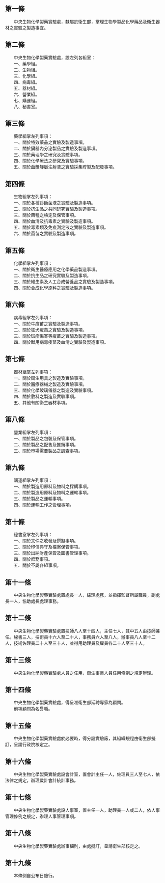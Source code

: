 第一條 
-------
　　中央生物化學製藥實驗處，隸屬於衛生部，掌理生物學製品化學藥品及衛生器材之實驗之製造事宜。  


第二條 
-------
　　中央生物化學製藥實驗處，設左列各組室：  
　　一、藥學組。  
　　二、生物組。  
　　三、化學組。  
　　四、病毒組。  
　　五、器材組。  
　　六、營業組。  
　　七、購運組。  
　　八、秘書室。  


第三條 
-------
　　藥學組掌左列事項：  
　　一、關於特效藥品之實驗及製造事項。  
　　二、關於臟器內分泌製品之實驗及製造事項。  
　　三、關於藥理學之研究及實驗事項。  
　　四、關於化學療法之研究及實驗事項。  
　　五、關於血漿靜脈注射液之實驗採集貯製及配發事項。  


第四條 
-------
　　生物組掌左列事項：  
　　一、關於各種診斷菌液之實驗及製造事項。  
　　二、關於抗生品之共同研究實驗及製造事項。  
　　三、關於菌種之檢定及保管事項。  
　　四、關於血清及抗毒素之實驗及製造事項。  
　　五、關於毒素類及免疫測定液之實驗及製造事項。  
　　六、關於菌苗之實驗及製造事項。  


第五條 
-------
　　化學組掌左列事項：  
　　一、關於衛生醫療應用之化學藥品製造事項。  
　　二、關於抗生品之研究實驗及製造事項。  
　　三、關於維生素及人工合成營養品之實驗及製造事項。  
　　四、關於合成化學原料之實驗及製造事項。  


第六條 
-------
　　病毒組掌左列事項：  
　　一、關於牛痘苗之實驗及製造事項。  
　　二、關於狂犬疫苗之實驗及製造事項。  
　　三、關於斑疹傷寒等疫苗之實驗及製造事項。  
　　四、關於獸用病毒疫苗及血清之實驗及製造事項。  


第七條 
-------
　　器材組掌左列事項：  
　　一、關於衛生用具之製造及實驗事項。  
　　二、關於醫療器械之製造及實驗事項。  
　　三、關於化學玻璃儀器之製造及實驗事項。  
　　四、關於敷料之製造及實驗事項。  
　　五、其他有關衛生器材事項。  


第八條 
-------
　　營業組掌左列事項：  
　　一、關於製品之包裝及保管事項。  
　　二、關於製品之配售及推銷事項。  
　　三、關於市場需要製品之調查事項。  


第九條 
-------
　　購運組掌左列事項：  
　　一、關於製造用原料及物料之採購事項。  
　　二、關於製造用原料及物料之運輸事項。  
　　三、關於製品之運輸事項。  
　　四、關於運輸工作之管理事項。  


第十條 
-------
　　秘書室掌左列事項：  
　　一、關於文件之收發及撰擬事項。  
　　二、關於印信典守及檔案保管事項。  
　　三、關於出納財產保管及圖書管理事項。  
　　四、關於庶務事項。  
　　五、關於不屬各組事項。  


第十一條 
---------
　　中央生物化學製藥實驗處置處長一人，綜理處務，並指揮監督所屬職員，副處長一人，協助處長處理事務。  


第十二條 
---------
　　中央生物化學製藥實驗處置技師八人至十四人，主任七人，其中五人由技師兼任。秘書三人，技術員十六人至二十人，事務員六人至八人，辦事員八人至十二人，技術佐理員二十人至三十人，並得用助理員及雇員各二十人至三十人。  


第十三條 
---------
　　中央生物化學製藥實驗處人員之任用，衛生事業人員任用條例之規定辦理。  


第十四條 
---------
　　中央生物化學製藥實驗處，得呈准衛生部延聘專家為顧問。  
　　前項顧問為名譽職。  


第十五條 
---------
　　中央生物化學製藥實驗處於必要時，得分設實驗廠，其組織規程由衛生部擬訂，呈請行政院核定之。  


第十六條 
---------
　　中央生物化學製藥實驗處設會計室，置會計主任一人，佐理員三人至七人，依法律之規定，辦理歲計會計統計事務。  


第十七條 
---------
　　中央生物化學製藥實驗處設人事室，置主任一人，助理員一人或二人，依人事管理條例之規定，辦理人事管理事項。  


第十八條 
---------
　　中央生物化學製藥實驗處辦事細則，由處擬訂，呈請衛生部核定之。  


第十九條 
---------
　　本條例自公布日施行。